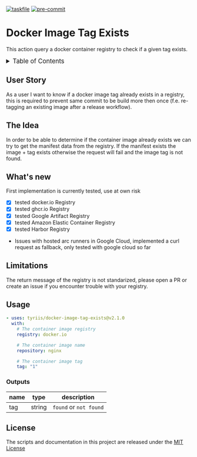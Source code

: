 <!-- markdownlint-disable MD041 -->
<!-- markdownlint-disable MD033 -->
<!-- markdownlint-disable MD028 -->

<!-- PROJECT SHIELDS -->
<!--
*** I'm using markdown "reference style" links for readability.
*** Reference links are enclosed in brackets [ ] instead of parentheses ( ).
*** See the bottom of this document for the declaration of the reference variables
*** for contributors-url, forks-url, etc. This is an optional, concise syntax you may use.
*** https://www.markdownguide.org/basic-syntax/#reference-style-links
-->

[![taskfile][taskfile-shield]][taskfile-url]
[![pre-commit][pre-commit-shield]][pre-commit-url]

# Docker Image Tag Exists

This action query a docker container registry to check if a given tag exists.

<details>
  <summary style="font-size:1.2em;">Table of Contents</summary>
<!-- START doctoc generated TOC please keep comment here to allow auto update -->
<!-- DON'T EDIT THIS SECTION, INSTEAD RE-RUN doctoc TO UPDATE -->

- [User Story](#user-story)
- [The Idea](#the-idea)
- [What's new](#whats-new)
- [Limitations](#limitations)
- [Usage](#usage)
  - [Outputs](#outputs)
- [License](#license)

<!-- END doctoc generated TOC please keep comment here to allow auto update -->
</details>

## User Story

As a user I want to know if a docker image tag already exists in a registry, this is required to prevent same commit to be build more then once (f.e. re-tagging an existing image after a release workflow).

## The Idea

In order to be able to determine if the container image already exists we can try to get the manifest data from the registry.
If the manifest exists the image + tag exists otherwise the request will fail and the image tag is not found.

## What's new

First implementation is currently tested, use at own risk

- [x] tested docker.io Registry
- [x] tested ghcr.io Registry
- [x] tested Google Artifact Registry
- [x] tested Amazon Elastic Container Registry
- [x] tested Harbor Registry

- Issues with hosted arc runners in Google Cloud, implemented a curl request as fallback, only tested with google cloud so far

## Limitations

The return message of the registry is not standarized, please open a PR or create an issue if you encounter trouble with your registry.

## Usage

<!-- start usage -->

```yaml
- uses: tyriis/docker-image-tag-exists@v2.1.0
  with:
    # The container image registry
    registry: docker.io

    # The container image name
    repository: nginx

    # The container image tag
    tag: "1"
```

### Outputs

| name | type   | description            |
| ---- | ------ | ---------------------- |
| tag  | string | `found` or `not found` |

<!-- end usage -->

## License

The scripts and documentation in this project are released under the [MIT License](LICENSE)

<!-- Badges -->

[taskfile-shield]: https://img.shields.io/badge/Taskfile-Enabled-brightgreen?style=for-the-badge&logo=task
[taskfile-url]: https://taskfile.dev/
[pre-commit-shield]: https://img.shields.io/badge/pre--commit-enabled-brightgreen?style=for-the-badge&logo=pre-commit
[pre-commit-url]: https://github.com/pre-commit/pre-commit
